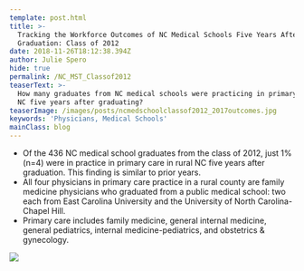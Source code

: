 ```yaml
---
template: post.html
title: >-
  Tracking the Workforce Outcomes of NC Medical Schools Five Years After
  Graduation: Class of 2012
date: 2018-11-26T18:12:38.394Z
author: Julie Spero
hide: true
permalink: /NC_MST_Classof2012
teaserText: >-
  How many graduates from NC medical schools were practicing in primary care in
  NC five years after graduating?
teaserImage: /images/posts/ncmedschoolclassof2012_2017outcomes.jpg
keywords: 'Physicians, Medical Schools'
mainClass: blog
---
```

* Of the 436 NC medical school graduates from the class of 2012, just 1% (n=4) were in practice in primary care in rural NC five years after graduation.  This finding is similar to prior years.
* All four physicians in primary care practice in a rural county are family medicine physicians who graduated from a public medical school: two each from East Carolina University and the University of North Carolina-Chapel Hill.
* Primary care includes family medicine, general internal medicine, general pediatrics, internal medicine-pediatrics, and obstetrics & gynecology.

![](/images/posts/ncmedschoolclassof2012_2017outcomes.jpg)
